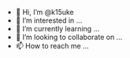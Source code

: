 - 👋 Hi, I’m @k15uke
- 👀 I’m interested in ...
- 🌱 I’m currently learning ...
- 💞️ I’m looking to collaborate on ...
- 📫 How to reach me ...

<!---
k15uke/k15uke is a ✨ special ✨ repository because its `README.md` (this file) appears on your GitHub profile.
You can click the Preview link to take a look at your changes.
--->
